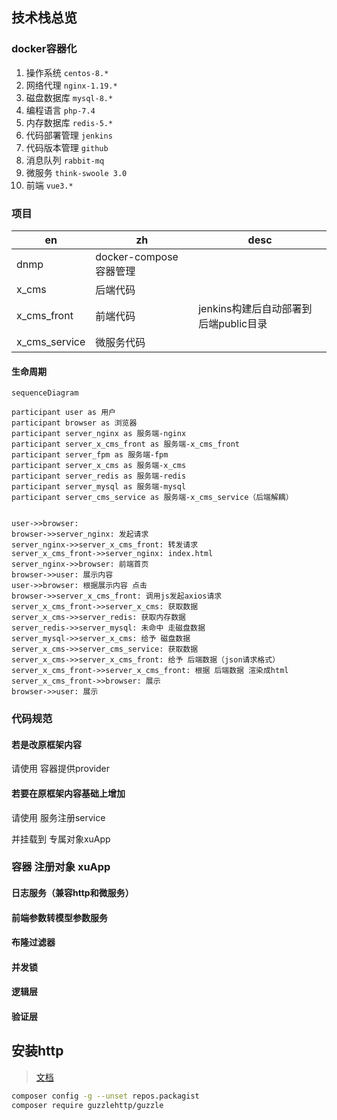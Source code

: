 ## 技术栈总览

### docker容器化
1. 操作系统 `centos-8.*`
2. 网络代理 `nginx-1.19.*`
3. 磁盘数据库 `mysql-8.*`
4. 编程语言 `php-7.4`
5. 内存数据库 `redis-5.*`
6. 代码部署管理 `jenkins`
7. 代码版本管理 `github`
8. 消息队列 `rabbit-mq`
9. 微服务 `think-swoole 3.0`
10. 前端 `vue3.*`

### 项目
|en|zh|desc|
|---|---|---|
|dnmp|docker-compose 容器管理||
|x_cms|后端代码||
|x_cms_front|前端代码|jenkins构建后自动部署到后端public目录|
|x_cms_service|微服务代码||


#### 生命周期

```
sequenceDiagram

participant user as 用户
participant browser as 浏览器
participant server_nginx as 服务端-nginx
participant server_x_cms_front as 服务端-x_cms_front
participant server_fpm as 服务端-fpm
participant server_x_cms as 服务端-x_cms
participant server_redis as 服务端-redis
participant server_mysql as 服务端-mysql
participant server_cms_service as 服务端-x_cms_service（后端解耦）


user->>browser: 
browser->>server_nginx: 发起请求
server_nginx->>server_x_cms_front: 转发请求
server_x_cms_front->>server_nginx: index.html
server_nginx->>browser: 前端首页
browser->>user: 展示内容
user->>browser: 根据展示内容 点击
browser->>server_x_cms_front: 调用js发起axios请求
server_x_cms_front->>server_x_cms: 获取数据
server_x_cms->>server_redis: 获取内存数据
server_redis->>server_mysql: 未命中 走磁盘数据
server_mysql->>server_x_cms: 给予 磁盘数据
server_x_cms->>server_cms_service: 获取数据
server_x_cms->>server_x_cms_front: 给予 后端数据（json请求格式）
server_x_cms_front->>server_x_cms_front: 根据 后端数据 渲染成html
server_x_cms_front->>browser: 展示
browser->>user: 展示
```


### 代码规范

#### 若是改原框架内容
请使用 容器提供provider

#### 若要在原框架内容基础上增加
请使用 服务注册service

并挂载到 专属对象xuApp

### 容器 注册对象 xuApp

#### 日志服务（兼容http和微服务）

#### 前端参数转模型参数服务

#### 布隆过滤器

#### 并发锁

#### 逻辑层

#### 验证层


## 安装http

> [文档](https://guzzle-cn.readthedocs.io/zh_CN/latest/overview.html)

```bash
composer config -g --unset repos.packagist
composer require guzzlehttp/guzzle
```